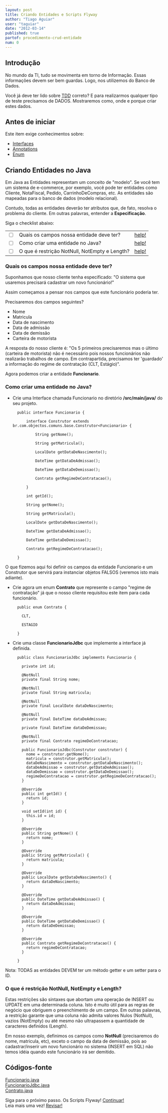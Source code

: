 ```yaml
---
layout: post
title: Criando Entidades e Scripts Flyway
author: "Tiago Aguiar"
user: "taguiar"
date: "2012-03-14"
published: true
partof: procedimento-crud-entidade
num: 0
---
```


## <a id="TOPO"> </a>Introdução

No mundo da TI, tudo se movimenta em torno de Informação. Essas informações devem ser bem
guardas. Logo, nos utilizemos do Banco de Dados.

Você já deve ter lido sobre [TDD](http://dojo.objectos.com.br/caixa/processo-00-TDD.html) correto? 
E para realizarmos qualquer tipo de teste precisamos de DADOS. Mostraremos como, onde e porque criar 
estes dados. 


## Antes de iniciar 
Este item exige conhecimentos sobre:
 - [Interfaces](http://en.wikipedia.org/wiki/Interface_%28Java%29)
 - [Annotations](http://docs.oracle.com/javase/1.5.0/docs/guide/language/annotations.html)
 - [Enum](http://docs.oracle.com/javase/tutorial/java/javaOO/enum.html)


## Criando Entidades no Java
Em Java as Entidades representam um conceito de "modelo". Se você tem um sistema de e-commerce, 
por exemplo, você pode ter entidades como Cliente, NotaFiscal, Pedido, CarrinhoDeCompras, etc. 
As entidades são mapeadas para o banco de dados (modelo relacional).

Contudo, todas as entidades deverão ter atributos que, de fato, resolva o problema do cliente.
Em outras palavras, entender a __Especificação__.

Siga o checklist abaixo:
<table class="table table-bordered">
 <tr>
   <td class="tac col2em">
    <a id="topo_0_0"><input type="checkbox" /></a>
   </td>
   <td>
    Quais os campos nossa entidade deve ter?
   </td>
   <td>
    <a href="#0_0">help!</a>
   </td>
 </tr>
  <tr>
   <td class="tac col2em">
    <a id="topo_0_0"><input type="checkbox" /></a>
   </td>
   <td>
    Como criar uma entidade no Java?
   </td>
   <td>
    <a href="#0_1">help!</a>
   </td>
 </tr>
  <tr>
   <td class="tac col2em">
    <a id="topo_0_0"><input type="checkbox" /></a>
   </td>
   <td>
    O que é restrição NotNull, NotEmpty e Length?
   </td>
   <td>
    <a href="#0_2">help!</a>
   </td>
 </tr>
</table>

### <a id="0_0"> </a>Quais os campos nossa entidade deve ter?

Suponhamos que nosso cliente tenha especificado: "O sistema que usaremos precisará cadastrar um
novo funcionário!"

Assim começamos a pensar nos campos que este funcionário poderia ter.

Precisaremos dos campos seguintes?
- Nome
- Matricula
- Data de nascimento
- Data de admissão
- Data de demissão
- Carteira de motorista

A resposta do nosso cliente é: "Os 5 primeiros precisaremos mas o último (carteira de motorista) não
é necessário pois nossos funcionários não realizarão trabalhos de campo. Em contrapartida, precisamos
ter 'guardado' a informação do regime de contratação (CLT, Estágio)".


Agora podemos criar a entidade __Funcionario__.


### <a id="0_1"> </a>Como criar uma entidade no Java? 


- Crie uma Interface chamada Funcionario no diretório __/src/main/java/__ do seu projeto.

		public interface Funcionario {
			
			interface Construtor extends br.com.objectos.comuns.base.Construtor<Funcionario> {
			
			    String getNome();
				    
			    String getMatricula();
				
			    LocalDate getDataDeNascimento();
				
			    DateTime getDataDeAdmissao();
				    
			    DateTime getDataDeDemissao();
				    
			    Contrato getRegimeDeContratacao();
				
			}
			
			int getId();
				
			String getNome();
				    
			String getMatricula();
				
			LocalDate getDataDeNascimento();
				
			DateTime getDataDeAdmissao();
				    
			DateTime getDataDeDemissao();
				    
			Contrato getRegimeDeContratacao();
				
		}
		
O que fizemos aqui foi definir os campos da entidade Funcionario e um Construtor que 
servirá para instanciar objetos FALSOS (veremos isto mais adiante).

- Crie agora um enum __Contrato__ que represente o campo "regime de contratação" já que o nosso cliente
requisitou este item para cada funcionário.

		public enum Contrato {
		
		  CLT,
		  
		  ESTAGIO
		
		}

- Crie uma classe __FuncionarioJdbc__ que implemente a interface já definida.


		public class FuncionarioJdbc implements Funcionario {
		
		  private int id;
		
		  @NotNull	 			
		  private final String nome;
		
		  @NotNull			
		  private final String matricula;
		
		  @NotNull
		  private final LocalDate dataDeNascimento;
		  
		  @NotNull
		  private final DateTime dataDeAdmissao;
		  
		  private final DateTime dataDeDemissao;
		  
		  @NotNull
		  private final Contrato regimeDeContratacao;
		
		  public FuncionarioJdbc(Construtor construtor) {
		    nome = construtor.getNome();
		    matricula = construtor.getMatricula();
		    dataDeNascimento = construtor.getDataDeNascimento();
		    dataDeAdmissao = construtor.getDataDeAdmissao();
		    dataDeDemissao = construtor.getDataDeDemissao();
		    regimeDeContratacao = construtor.getRegimeDeContratacao();
		  }
		
		  @Override
		  public int getId() {
		    return id;
		  }
		
		  void setId(int id) {
		    this.id = id;
		  }
		
		  @Override
		  public String getNome() {
		    return nome;
		  }
		
		  @Override
		  public String getMatricula() {
		    return matricula;
		  }
		
		  @Override
		  public LocalDate getDataDeNascimento() {
		    return dataDeNascimento;
		  }
		  
		  @Override
		  public DateTime getDataDeAdmissao() {
		    return dataDeAdmissao;
		  }  
		
		  @Override
		  public DateTime getDataDeDemissao() {
		    return dataDeDemissao;
		  }  
		
		  @Override
		  public Contrato getRegimeDeContratacao() {
		    return regimeDeContratacao;
		  }
		
		}

Nota: TODAS as entidades DEVEM ter um método getter e um setter para o ID.


### <a id="0_2"> </a>O que é restrição NotNull, NotEmpty e Length?

Estas restrições são sintaxes que abortam uma operação de INSERT ou UPDATE em uma determinada coluna.
Isto é muito útil para as regras de negócio que obriguem o preenchimento de um campo. Em outras palavras,
a restrição garante que uma coluna não admita valores Nulos (NotNull), vazios (NotEmpty) ou até mesmo
não ultrapassem a quantidade de caracteres definidos (Length).

Em nosso exemplo, definimos os campos como __NotNull__ (precisaremos do nome, matricula, etc), exceto o campo da data de demissão, pois ao
cadastrar/inserir um novo funcionário no sistema (INSERT em SQL) não temos idéia quando este funcionário
irá ser demitido.  

## Códigos-fonte
[Funcionario.java](https://github.com/objectos/objectos-dojo/tree/master/objectos-dojo-team/src/main/java/br/com/objectos/dojo/taguiar/Funcionario.java)<br>
[FuncionarioJdbc.java](https://github.com/objectos/objectos-dojo/tree/master/objectos-dojo-team/src/main/java/br/com/objectos/dojo/taguiar/FuncionarioJdbc.java)<br>
[Contrato.java](https://github.com/objectos/objectos-dojo/tree/master/objectos-dojo-team/src/main/java/br/com/objectos/dojo/taguiar/Contrato.java)<br>

Siga para o próximo passo. Os Scripts Flyway! <a href="{{ site.baseurl }}/procedimento/crud-entidade/00.1-criando-testando-script-flyway.html" class="btn btn-success">Continuar!</a><br>
Leia mais uma vez! <a href="#TOPO" class="btn btn-warning">Revisar!</a>